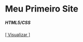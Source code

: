 <h1>Meu Primeiro Site</h1>
<h5> HTML5/CSS </h5>
<a href="https://alex-yomare.github.io/MeuCurriculo.github.io/index.html">[ Visualizar ]</a>
